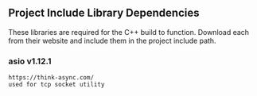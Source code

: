 ## Project Include Library Dependencies
These libraries are required for the C++ build to function. 
Download each from their website and include them in the project include path.

### asio v1.12.1
	https://think-async.com/
	used for tcp socket utility
